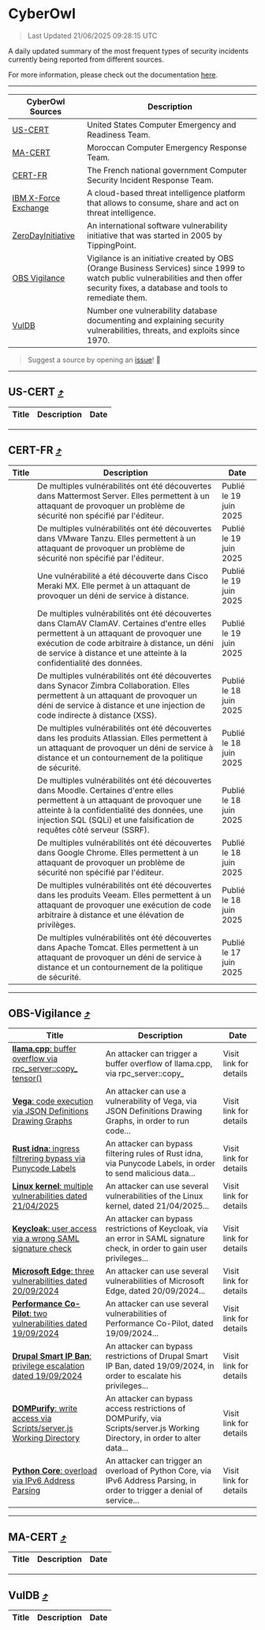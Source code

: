 
 <div id='top'></div>

# CyberOwl

 > Last Updated 21/06/2025 09:28:15 UTC
 
 A daily updated summary of the most frequent types of security incidents currently being reported from different sources.
 
 For more information, please check out the documentation [here](./docs/README.md).
 
 ---
 |CyberOwl Sources|Description|
 |---|---|
 |[US-CERT](#us-cert-arrow_heading_up)|United States Computer Emergency and Readiness Team.|
 |[MA-CERT](#ma-cert-arrow_heading_up)|Moroccan Computer Emergency Response Team.|
 |[CERT-FR](#cert-fr-arrow_heading_up)|The French national government Computer Security Incident Response Team.|
 |[IBM X-Force Exchange](#ibmcloud-arrow_heading_up)|A cloud-based threat intelligence platform that allows to consume, share and act on threat intelligence.|
 |[ZeroDayInitiative](#zerodayinitiative-arrow_heading_up)|An international software vulnerability initiative that was started in 2005 by TippingPoint.|
 |[OBS Vigilance](#obs-vigilance-arrow_heading_up)|Vigilance is an initiative created by OBS (Orange Business Services) since 1999 to watch public vulnerabilities and then offer security fixes, a database and tools to remediate them.|
 |[VulDB](#vuldb-arrow_heading_up)|Number one vulnerability database documenting and explaining security vulnerabilities, threats, and exploits since 1970.|
 
 > Suggest a source by opening an [issue](https://github.com/karimhabush/cyberowl/issues)! :raised_hands:
 ---

## US-CERT [:arrow_heading_up:](#cyberowl)

 |Title|Description|Date|
 |---|---|---|
 
 ---

## CERT-FR [:arrow_heading_up:](#cyberowl)

 |Title|Description|Date|
 |---|---|---|
 |[](https://www.cert.ssi.gouv.fr/avis/CERTFR-2025-AVI-0525/)|De multiples vulnérabilités ont été découvertes dans Mattermost Server. Elles permettent à un attaquant de provoquer un problème de sécurité non spécifié par l'éditeur.|Publié le 19 juin 2025|
 |[](https://www.cert.ssi.gouv.fr/avis/CERTFR-2025-AVI-0524/)|De multiples vulnérabilités ont été découvertes dans VMware Tanzu. Elles permettent à un attaquant de provoquer un problème de sécurité non spécifié par l'éditeur.|Publié le 19 juin 2025|
 |[](https://www.cert.ssi.gouv.fr/avis/CERTFR-2025-AVI-0523/)|Une vulnérabilité a été découverte dans Cisco Meraki MX. Elle permet à un attaquant de provoquer un déni de service à distance.|Publié le 19 juin 2025|
 |[](https://www.cert.ssi.gouv.fr/avis/CERTFR-2025-AVI-0522/)|De multiples vulnérabilités ont été découvertes dans ClamAV ClamAV. Certaines d'entre elles permettent à un attaquant de provoquer une exécution de code arbitraire à distance, un déni de service à distance et une atteinte à la confidentialité des données.|Publié le 19 juin 2025|
 |[](https://www.cert.ssi.gouv.fr/avis/CERTFR-2025-AVI-0521/)|De multiples vulnérabilités ont été découvertes dans Synacor Zimbra Collaboration. Elles permettent à un attaquant de provoquer un déni de service à distance et une injection de code indirecte à distance (XSS).|Publié le 18 juin 2025|
 |[](https://www.cert.ssi.gouv.fr/avis/CERTFR-2025-AVI-0520/)|De multiples vulnérabilités ont été découvertes dans les produits Atlassian. Elles permettent à un attaquant de provoquer un déni de service à distance et un contournement de la politique de sécurité.|Publié le 18 juin 2025|
 |[](https://www.cert.ssi.gouv.fr/avis/CERTFR-2025-AVI-0519/)|De multiples vulnérabilités ont été découvertes dans Moodle. Certaines d'entre elles permettent à un attaquant de provoquer une atteinte à la confidentialité des données, une injection SQL (SQLi) et une falsification de requêtes côté serveur (SSRF).|Publié le 18 juin 2025|
 |[](https://www.cert.ssi.gouv.fr/avis/CERTFR-2025-AVI-0518/)|De multiples vulnérabilités ont été découvertes dans Google Chrome. Elles permettent à un attaquant de provoquer un problème de sécurité non spécifié par l'éditeur.|Publié le 18 juin 2025|
 |[](https://www.cert.ssi.gouv.fr/avis/CERTFR-2025-AVI-0517/)|De multiples vulnérabilités ont été découvertes dans les produits Veeam. Elles permettent à un attaquant de provoquer une exécution de code arbitraire à distance et une élévation de privilèges.|Publié le 18 juin 2025|
 |[](https://www.cert.ssi.gouv.fr/avis/CERTFR-2025-AVI-0516/)|De multiples vulnérabilités ont été découvertes dans Apache Tomcat. Elles permettent à un attaquant de provoquer un déni de service à distance et un contournement de la politique de sécurité.|Publié le 17 juin 2025|
 
 ---

## OBS-Vigilance [:arrow_heading_up:](#cyberowl)

 |Title|Description|Date|
 |---|---|---|
 |[<a href="https://vigilance.fr/vulnerability/llama-cpp-buffer-overflow-via-rpc-server-copy-tensor-46925" class="noirorange"><b>llama.cpp</b>: buffer overflow via rpc_server::copy_<wbr>tensor()</wbr></a>](https://vigilance.fr/vulnerability/llama-cpp-buffer-overflow-via-rpc-server-copy-tensor-46925)|An attacker can trigger a buffer overflow of llama.cpp, via rpc_server::copy_|Visit link for details|
 |[<a href="https://vigilance.fr/vulnerability/Vega-code-execution-via-JSON-Definitions-Drawing-Graphs-46924" class="noirorange"><b>Vega</b>: code execution via JSON Definitions Drawing Graphs</a>](https://vigilance.fr/vulnerability/Vega-code-execution-via-JSON-Definitions-Drawing-Graphs-46924)|An attacker can use a vulnerability of Vega, via JSON Definitions Drawing Graphs, in order to run code...|Visit link for details|
 |[<a href="https://vigilance.fr/vulnerability/Rust-idna-ingress-filtrering-bypass-via-Punycode-Labels-46923" class="noirorange"><b>Rust idna</b>: ingress filtrering bypass via Punycode Labels</a>](https://vigilance.fr/vulnerability/Rust-idna-ingress-filtrering-bypass-via-Punycode-Labels-46923)|An attacker can bypass filtering rules of Rust idna, via Punycode Labels, in order to send malicious data...|Visit link for details|
 |[<a href="https://vigilance.fr/vulnerability/Linux-kernel-multiple-vulnerabilities-dated-21-04-2025-46922" class="noirorange"><b>Linux kernel</b>: multiple vulnerabilities dated 21/04/2025</a>](https://vigilance.fr/vulnerability/Linux-kernel-multiple-vulnerabilities-dated-21-04-2025-46922)|An attacker can use several vulnerabilities of the Linux kernel, dated 21/04/2025...|Visit link for details|
 |[<a href="https://vigilance.fr/vulnerability/Keycloak-user-access-via-a-wrong-SAML-signature-check-45195" class="noirorange"><b>Keycloak</b>: user access via a wrong SAML signature check</a>](https://vigilance.fr/vulnerability/Keycloak-user-access-via-a-wrong-SAML-signature-check-45195)|An attacker can bypass restrictions of Keycloak, via an error in SAML signature check, in order to gain user privileges...|Visit link for details|
 |[<a href="https://vigilance.fr/vulnerability/Microsoft-Edge-three-vulnerabilities-dated-20-09-2024-45190" class="noirorange"><b>Microsoft Edge</b>: three vulnerabilities dated 20/09/2024</a>](https://vigilance.fr/vulnerability/Microsoft-Edge-three-vulnerabilities-dated-20-09-2024-45190)|An attacker can use several vulnerabilities of Microsoft Edge, dated 20/09/2024...|Visit link for details|
 |[<a href="https://vigilance.fr/vulnerability/Performance-Co-Pilot-two-vulnerabilities-dated-19-09-2024-45188" class="noirorange"><b>Performance Co-Pilot</b>: two vulnerabilities dated 19/09/2024</a>](https://vigilance.fr/vulnerability/Performance-Co-Pilot-two-vulnerabilities-dated-19-09-2024-45188)|An attacker can use several vulnerabilities of Performance Co-Pilot, dated 19/09/2024...|Visit link for details|
 |[<a href="https://vigilance.fr/vulnerability/Drupal-Smart-IP-Ban-privilege-escalation-dated-19-09-2024-45185" class="noirorange"><b>Drupal Smart IP Ban</b>: privilege escalation dated 19/09/2024</a>](https://vigilance.fr/vulnerability/Drupal-Smart-IP-Ban-privilege-escalation-dated-19-09-2024-45185)|An attacker can bypass restrictions of Drupal Smart IP Ban, dated 19/09/2024, in order to escalate his privileges...|Visit link for details|
 |[<a href="https://vigilance.fr/vulnerability/DOMPurify-write-access-via-Scripts-server-js-Working-Directory-47342" class="noirorange"><b>DOMPurify</b>: write access via Scripts/server.js Working Directory</a>](https://vigilance.fr/vulnerability/DOMPurify-write-access-via-Scripts-server-js-Working-Directory-47342)|An attacker can bypass access restrictions of DOMPurify, via Scripts/server.js Working Directory, in order to alter data...|Visit link for details|
 |[<a href="https://vigilance.fr/vulnerability/Python-Core-overload-via-IPv6-Address-Parsing-47340" class="noirorange"><b>Python Core</b>: overload via IPv6 Address Parsing</a>](https://vigilance.fr/vulnerability/Python-Core-overload-via-IPv6-Address-Parsing-47340)|An attacker can trigger an overload of Python Core, via IPv6 Address Parsing, in order to trigger a denial of service...|Visit link for details|
 
 ---

## MA-CERT [:arrow_heading_up:](#cyberowl)

 |Title|Description|Date|
 |---|---|---|
 
 ---

## VulDB [:arrow_heading_up:](#cyberowl)

 |Title|Description|Date|
 |---|---|---|
 
